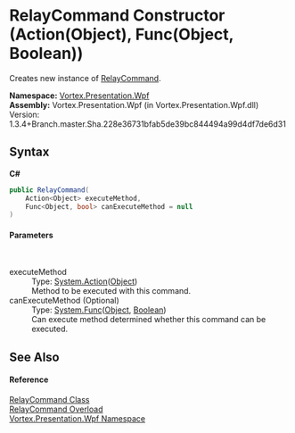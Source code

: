 # RelayCommand Constructor (Action(Object), Func(Object, Boolean))
 

Creates new instance of <a href="T_Vortex_Presentation_Wpf_RelayCommand.md">RelayCommand</a>.

**Namespace:**&nbsp;<a href="N_Vortex_Presentation_Wpf.md">Vortex.Presentation.Wpf</a><br />**Assembly:**&nbsp;Vortex.Presentation.Wpf (in Vortex.Presentation.Wpf.dll) Version: 1.3.4+Branch.master.Sha.228e36731bfab5de39bc844494a99d4df7de6d31

## Syntax

**C#**<br />
``` C#
public RelayCommand(
	Action<Object> executeMethod,
	Func<Object, bool> canExecuteMethod = null
)
```


#### Parameters
&nbsp;<dl><dt>executeMethod</dt><dd>Type: <a href="https://docs.microsoft.com/dotnet/api/system.action-1" target="_blank">System.Action</a>(<a href="https://docs.microsoft.com/dotnet/api/system.object" target="_blank">Object</a>)<br />Method to be executed with this command.</dd><dt>canExecuteMethod (Optional)</dt><dd>Type: <a href="https://docs.microsoft.com/dotnet/api/system.func-2" target="_blank">System.Func</a>(<a href="https://docs.microsoft.com/dotnet/api/system.object" target="_blank">Object</a>, <a href="https://docs.microsoft.com/dotnet/api/system.boolean" target="_blank">Boolean</a>)<br />Can execute method determined whether this command can be executed.</dd></dl>

## See Also


#### Reference
<a href="T_Vortex_Presentation_Wpf_RelayCommand.md">RelayCommand Class</a><br /><a href="Overload_Vortex_Presentation_Wpf_RelayCommand__ctor.md">RelayCommand Overload</a><br /><a href="N_Vortex_Presentation_Wpf.md">Vortex.Presentation.Wpf Namespace</a><br />